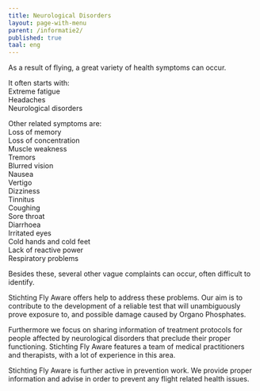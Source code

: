 ```yaml
---
title: Neurological Disorders
layout: page-with-menu
parent: /informatie2/
published: true
taal: eng
---
```


As a result of flying, a great variety of health symptoms can occur.

It often starts with:  
 Extreme fatigue  
 Headaches  
 Neurological disorders

Other related symptoms are:  
 Loss of memory  
 Loss of concentration  
 Muscle weakness  
 Tremors  
 Blurred vision  
 Nausea  
 Vertigo  
 Dizziness  
 Tinnitus  
 Coughing  
 Sore throat  
 Diarrhoea  
 Irritated eyes  
 Cold hands and cold feet  
 Lack of reactive power  
 Respiratory problems

Besides these, several other vague complaints can occur, often difficult to identify.

Stichting Fly Aware offers help to address these problems. Our aim is to contribute to the development of a reliable test that will unambiguously prove exposure to, and possible damage caused by Organo Phosphates. 

Furthermore we focus on sharing information of treatment protocols for people affected by neurological disorders that preclude their proper functioning. Stichting Fly Aware features a team of medical practitioners and therapists, with a lot of experience in this area.

Stichting Fly Aware is further active in prevention work. We provide proper information and advise in order to prevent any  flight related health issues.
